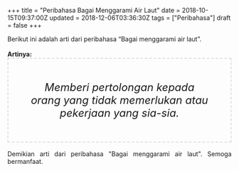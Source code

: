 +++
title = "Peribahasa Bagai Menggarami Air Laut"
date = 2018-10-15T09:37:00Z
updated = 2018-12-06T03:36:30Z
tags = ["Peribahasa"]
draft = false
+++

<div dir="ltr" style="text-align: left;" trbidi="on"><div style="text-align: justify;">Berikut ini adalah arti dari peribahasa “Bagai menggarami air laut”.</div><br /><div style="text-align: justify;"><b>Artinya:</b></div><div style="border: 2px dashed #ddd; font-size: 24px; height: auto; margin: 0 auto; padding: 50px; text-align: center; width: auto;"><i>Memberi pertolongan kepada orang yang tidak memerlukan atau pekerjaan yang sia-sia.</i></div><div style="text-align: justify;"><br /></div><div style="text-align: justify;">Demikian arti dari peribahasa "Bagai menggarami air laut". Semoga bermanfaat.</div></div>
